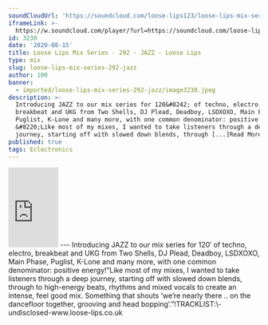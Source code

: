 ```yaml
---
soundCloudUrl: 'https://soundcloud.com/loose-lips123/loose-lips-mix-series-292-jazz'
iframeLink: >-
  https://w.soundcloud.com/player/?url=https://soundcloud.com/loose-lips123/loose-lips-mix-series-292-jazz&color=00aabb&auto_play=false&hide_related=false&show_comments=true&show_user=true&show_reposts=false
id: 3230
date: '2020-08-15'
title: Loose Lips Mix Series - 292 - JAZZ - Loose Lips
type: mix
slug: loose-lips-mix-series-292-jazz
author: 100
banner:
  - imported/loose-lips-mix-series-292-jazz/image3230.jpeg
description: >-
  Introducing JAZZ to our mix series for 120&#8242; of techno, electro,
  breakbeat and UKG from Two Shells, DJ Plead, Deadboy, LSDXOXO, Main Phase,
  Puglist, K-Lone and many more, with one common denominator: positive energy!
  &#8220;Like most of my mixes, I wanted to take listeners through a deep
  journey, starting off with slowed down blends, through [...]Read More...
published: true
tags: Eclectronics
---
```

<iframe id="sc-widget" title="title" width="100" height="160" scrolling="no" frameborder="yes" allow="autoplay" src="https://w.soundcloud.com/player/?url=https://soundcloud.com/loose-lips123/loose-lips-mix-series-292-jazz&amp;color=00aabb&amp;auto_play=false&amp;hide_related=false&amp;show_comments=true&amp;show_user=true&amp;show_reposts=false"></iframe>
---
Introducing JAZZ to our mix series for 120′ of techno, electro, breakbeat and UKG from Two Shells, DJ Plead, Deadboy, LSDXOXO, Main Phase, Puglist, K-Lone and many more, with one common denominator: positive energy!“Like most of my mixes, I wanted to take listeners through a deep journey, starting off with slowed down blends, through to high-energy beats, rhythms and mixed vocals to create an intense, feel good mix. Something that shouts ‘we’re nearly there .. on the dancefloor together, grooving and head bopping’.”!TRACKLIST:\-undisclosed-www.loose-lips.co.uk